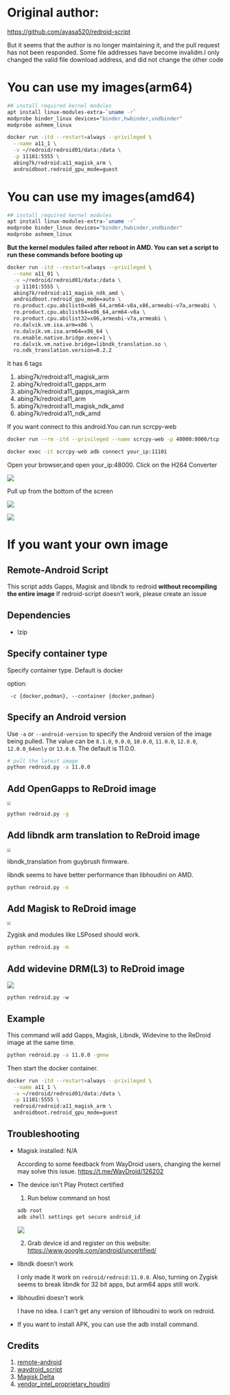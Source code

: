 # Original author:

https://github.com/ayasa520/redroid-script

But it seems that the author is no longer maintaining it, and the pull request has not been responded. Some file addresses have become invalidm.I only changed the valid file download address, and did not change the other code

# You can use my images(arm64)

```bash
## install required kernel modules
apt install linux-modules-extra-`uname -r`
modprobe binder_linux devices="binder,hwbinder,vndbinder"
modprobe ashmem_linux
```

```bash
docker run -itd --restart=always --privileged \
  --name a11_1 \
  -v ~/redroid/redroid01/data:/data \
  -p 11101:5555 \
  abing7k/redroid:a11_magisk_arm \
  androidboot.redroid_gpu_mode=guest
```

# You can use my images(amd64)

```bash
## install required kernel modules
apt install linux-modules-extra-`uname -r`
modprobe binder_linux devices="binder,hwbinder,vndbinder"
modprobe ashmem_linux
```

**But the kernel modules failed after reboot in AMD. You can set a script to run these commands before booting up**

```bash
docker run -itd --restart=always --privileged \
  --name a11_01 \
  -v ~/redroid/redroid01/data:/data \
  -p 11101:5555 \
  abing7k/redroid:a11_magisk_ndk_amd \
  androidboot.redroid_gpu_mode=auto \
  ro.product.cpu.abilist0=x86_64,arm64-v8a,x86,armeabi-v7a,armeabi \
  ro.product.cpu.abilist64=x86_64,arm64-v8a \
  ro.product.cpu.abilist32=x86,armeabi-v7a,armeabi \
  ro.dalvik.vm.isa.arm=x86 \
  ro.dalvik.vm.isa.arm64=x86_64 \
  ro.enable.native.bridge.exec=1 \
  ro.dalvik.vm.native.bridge=libndk_translation.so \
  ro.ndk_translation.version=0.2.2
```



It has 6 tags

1. abing7k/redroid:a11_magisk_arm
2. abing7k/redroid:a11_gapps_arm
3. abing7k/redroid:a11_gapps_magisk_arm
4. abing7k/redroid:a11_arm
5. abing7k/redroid:a11_magisk_ndk_amd
6. abing7k/redroid:a11_ndk_amd



If you want connect to this android.You can run scrcpy-web

```bash
docker run --rm -itd --privileged --name scrcpy-web -p 48000:8000/tcp  emptysuns/scrcpy-web

docker exec -it scrcpy-web adb connect your_ip:11101
```

Open your browser,and open your_ip:48000. Click on the H264 Converter

![](https://image.newbee666.cf/img/202312151943304.png)

Pull up from the bottom of the screen



![](https://image.newbee666.cf/img/202312151950429.png)



![](https://image.newbee666.cf/img/202312151952545.png)



# If you want your own image

## Remote-Android Script

This script adds Gapps, Magisk and libndk to redroid **without recompiling the entire image**
If redroid-script doesn't work, please create an issue

## Dependencies

- lzip

## Specify container type

Specify container type. Default is docker

option:

```
 -c {docker,podman}, --container {docker,podman}
```


## Specify an Android version

Use `-a` or `--android-version` to specify the Android version of the image being pulled. The value can be `8.1.0`, `9.0.0`, `10.0.0`, `11.0.0`, `12.0.0`, `12.0.0_64only` or `13.0.0`. The default is 11.0.0.

```bash
# pull the latest image
python redroid.py -a 11.0.0
```

## Add OpenGapps to ReDroid image

<img src="./assets/3.png" style="zoom:50%;" />

```bash
python redroid.py -g
```

## Add libndk arm translation to ReDroid image

<img src="./assets/2.png" style="zoom:50%;" />

libndk_translation from guybrush firmware.

libndk seems to have better performance than libhoudini on AMD.

```bash
python redroid.py -n
```

## Add Magisk to ReDroid image

<img src="./assets/1.png" style="zoom:50%;" />

Zygisk and modules like LSPosed should work.



```bash
python redroid.py -m
```

## Add widevine DRM(L3) to ReDroid image

![](assets/4.png)

```
python redroid.py -w
```



## Example

This command will add Gapps, Magisk, Libndk, Widevine to the ReDroid image at the same time.

```bash
python redroid.py -a 11.0.0 -gmnw
```

Then start the docker container.

```bash
docker run -itd --restart=always --privileged \
  --name a11_1 \
  -v ~/redroid/redroid01/data:/data \
  -p 11101:5555 \
  redroid/redroid:a11_magisk_arm \
  androidboot.redroid_gpu_mode=guest
```



## Troubleshooting

- Magisk installed: N/A

  According to some feedback from WayDroid users, changing the kernel may solve this issue. https://t.me/WayDroid/126202

- The device isn't Play Protect certified

  1. Run below command on host

  ```bash
  adb root
  adb shell settings get secure android_id
  ```

  ![](https://image.newbee666.cf/img/202401162356635.png)

  2. Grab device id and register on this website: https://www.google.com/android/uncertified/

- libndk doesn't work

  I only made it work on `redroid/redroid:11.0.0`. Also, turning on Zygisk seems to break libndk for 32 bit apps, but arm64 apps still work.

- libhoudini doesn't work

  I have no idea. I can't get any version of libhoudini to work on redroid.

- If you want to install APK, you can use the adb install command.

  

  


## Credits

1. [remote-android](https://github.com/remote-android)
2. [waydroid_script](https://github.com/casualsnek/waydroid_script)
3. [Magisk Delta](https://huskydg.github.io/magisk-files/)
4. [vendor_intel_proprietary_houdini](https://github.com/supremegamers/vendor_intel_proprietary_houdini)
